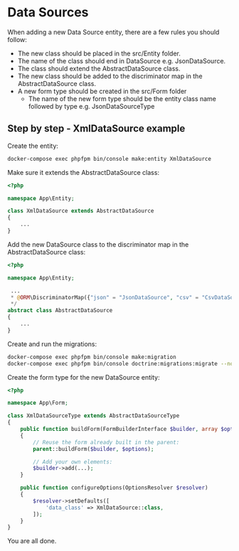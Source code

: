 # Data Sources

When adding a new Data Source entity, there are a few rules you should follow:

- The new class should be placed in the src/Entity folder.
- The name of the class should end in DataSource e.g. JsonDataSource.
- The class should extend the AbstractDataSource class.
- The new class should be added to the discriminator map in the AbstractDataSource class.
- A new form type should be created in the src/Form folder
  - The name of the new form type should be the entity class name followed by type e.g. JsonDataSourceType

## Step by step - XmlDataSource example

Create the entity:

```bash
docker-compose exec phpfpm bin/console make:entity XmlDataSource
```

Make sure it extends the AbstractDataSource class:

```php
<?php

namespace App\Entity;

class XmlDataSource extends AbstractDataSource
{
    ...
}
```

Add the new DataSource class to the discriminator map in the AbstractDataSource class:

```php
<?php 

namespace App\Entity;

 ...
 * @ORM\DiscriminatorMap({"json" = "JsonDataSource", "csv" = "CsvDataSource", "xml" = "XmlDataSource"})
 */
abstract class AbstractDataSource
{
    ...
}

```

Create and run the migrations:

```bash
docker-compose exec phpfpm bin/console make:migration
docker-compose exec phpfpm bin/console doctrine:migrations:migrate --no-interaction
```

Create the form type for the new DataSource entity:

```php
<?php

namespace App\Form;

class XmlDataSourceType extends AbstractDataSourceType
{
    public function buildForm(FormBuilderInterface $builder, array $options)
    {
        // Reuse the form already built in the parent:
        parent::buildForm($builder, $options);

        // Add your own elements:
        $builder->add(...);
    }

    public function configureOptions(OptionsResolver $resolver)
    {
        $resolver->setDefaults([
            'data_class' => XmlDataSource::class,
        ]);
    }
}
```

You are all done.
